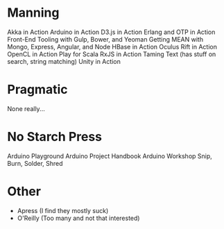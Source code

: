 # Manning

Akka in Action
Arduino in Action
D3.js in Action
Erlang and OTP in Action
Front-End Tooling with Gulp, Bower, and Yeoman
Getting MEAN with Mongo, Express, Angular, and Node
HBase in Action
Oculus Rift in Action
OpenCL in Action
Play for Scala
RxJS in Action
Taming Text (has stuff on search, string matching)
Unity in Action

# Pragmatic

None really...

# No Starch Press

Arduino Playground
Arduino Project Handbook
Arduino Workshop
Snip, Burn, Solder, Shred

# Other

* Apress (I find they mostly suck)
* O'Reilly (Too many and not that interested)
